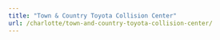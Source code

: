 ```yaml
---
title: "Town & Country Toyota Collision Center"
url: /charlotte/town-and-country-toyota-collision-center/
---
```


